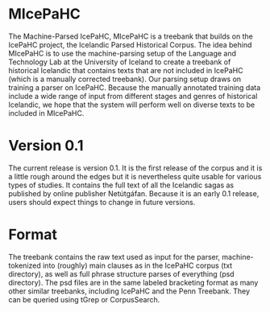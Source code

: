 # MIcePaHC

The Machine-Parsed IcePaHC, MIcePaHC is a treebank that builds on the IcePaHC project, the Icelandic Parsed Historical Corpus. The idea behind MIcePaHC is to use the machine-parsing setup of the Language and Technology Lab at the University of Iceland to create a treebank of historical Icelandic that contains texts that are not included in IcePaHC (which is a manually corrected treebank). Our parsing setup draws on training a parser on IcePaHC. Because the manually annotated training data include a wide range of input from different stages and genres of historical Icelandic, we hope that the system will perform well on diverse texts to be included in MIcePaHC.

# Version 0.1

The current release is version 0.1. It is the first release of the corpus and it is a little rough around the edges but it is nevertheless quite usable for various types of studies. It contains the full text of all the Icelandic sagas as published by online publisher Netútgáfan. Because it is an early 0.1 release, users should expect things to change in future versions.

# Format

The treebank contains the raw text used as input for the parser, machine-tokenized into (roughly) main clauses as in the IcePaHC corpus (txt directory), as well as full phrase structure parses of everything (psd directory). The psd files are in the same labeled bracketing format as many other similar treebanks, including IcePaHC and the Penn Treebank. They can be queried using tGrep or CorpusSearch.